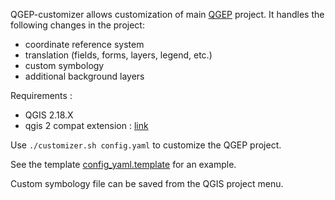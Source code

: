 QGEP-customizer allows customization of main [QGEP](https://github.com/QGEP) project.
It handles the following changes in the project:
- coordinate reference system
- translation (fields, forms, layers, legend, etc.)
- custom symbology
- additional background layers

Requirements :

 - QGIS 2.18.X
 - qgis 2 compat extension : [link](https://plugins.qgis.org/plugins/qgis2compat/)

Use `./customizer.sh config.yaml` to customize the QGEP project.

See the template [config_yaml.template](https://github.com/qwat/QGEP-customizer/blob/master/config_template.yaml) for an example.

Custom symbology file can be saved from the QGIS project menu.
